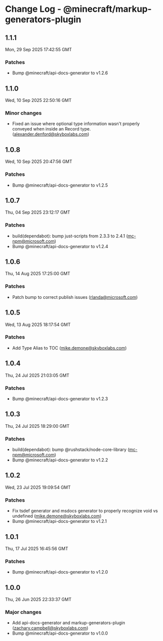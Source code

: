 # Change Log - @minecraft/markup-generators-plugin

<!-- This log was last generated on Mon, 29 Sep 2025 17:42:55 GMT and should not be manually modified. -->

<!-- Start content -->

## 1.1.1

Mon, 29 Sep 2025 17:42:55 GMT

### Patches

- Bump @minecraft/api-docs-generator to v1.2.6

## 1.1.0

Wed, 10 Sep 2025 22:50:16 GMT

### Minor changes

- Fixed an issue where optional type information wasn't properly conveyed when inside an Record type. (alexander.denford@skyboxlabs.com)

## 1.0.8

Wed, 10 Sep 2025 20:47:56 GMT

### Patches

- Bump @minecraft/api-docs-generator to v1.2.5

## 1.0.7

Thu, 04 Sep 2025 23:12:17 GMT

### Patches

- build(dependabot): bump just-scripts from 2.3.3 to 2.4.1 (mc-npm@microsoft.com)
- Bump @minecraft/api-docs-generator to v1.2.4

## 1.0.6

Thu, 14 Aug 2025 17:25:00 GMT

### Patches

- Patch bump to correct publish issues (rlanda@microsoft.com)

## 1.0.5

Wed, 13 Aug 2025 18:17:54 GMT

### Patches

- Add Type Alias to TOC (mike.demone@skyboxlabs.com)

## 1.0.4

Thu, 24 Jul 2025 21:03:05 GMT

### Patches

- Bump @minecraft/api-docs-generator to v1.2.3

## 1.0.3

Thu, 24 Jul 2025 18:29:00 GMT

### Patches

- build(dependabot): bump @rushstack/node-core-library (mc-npm@microsoft.com)
- Bump @minecraft/api-docs-generator to v1.2.2

## 1.0.2

Wed, 23 Jul 2025 19:09:54 GMT

### Patches

- Fix tsdef generator and msdocs generator to properly recognize void vs undefined (mike.demone@skyboxlabs.com)
- Bump @minecraft/api-docs-generator to v1.2.1

## 1.0.1

Thu, 17 Jul 2025 16:45:56 GMT

### Patches

- Bump @minecraft/api-docs-generator to v1.2.0

## 1.0.0

Thu, 26 Jun 2025 22:33:37 GMT

### Major changes

- Add api-docs-generator and markup-generators-plugin (zachary.campbell@skyboxlabs.com)
- Bump @minecraft/api-docs-generator to v1.0.0
